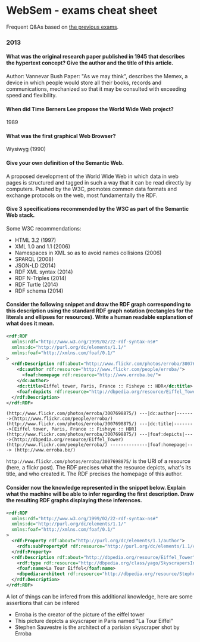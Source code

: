 # WebSem - exams cheat sheet

Frequent Q&As based on [the previous exams](https://drive.google.com/drive/u/0/folders/0B-zqdELcp6-BcXdiWEFTVkFVcVU).



### 2013


#### What was the original research paper published in 1945 that describes the hypertext concept? Give the author and the title of this article.

Author: Vannevar Bush
Paper: "As we may think", describes the Memex, a device in which people would store all their books, records and communications, mechanized so that it may be consulted with exceeding speed and flexibility.


#### When did Time Berners Lee propose the World Wide Web project?

1989


#### What was the first graphical Web Browser?

Wysiwyg (1990)


#### Give your own definition of the Semantic Web.

A proposed development of the World Wide Web in which data in web pages is structured and tagged in such a way that it can be read directly by computers. Pushed by the W3C, promotes common data formats and exchange protocols on the web, most fundamentally the RDF.


#### Give 3 specifications recommended by the W3C as part of the Semantic Web stack.

Some W3C recommendations:

* HTML 3.2 (1997)
* XML 1.0 and 1.1 (2006)
* Namespaces in XML so as to avoid names collisions (2006)
* SPARQL (2008)
* JSON-LD (2014)
* RDF XML syntax (2014)
* RDF N-Triples (2014)
* RDF Turtle (2014)
* RDF schema (2014)

#### Consider the following snippet and draw the RDF graph corresponding to this description using the standard RDF graph notation (rectangles for the literals and ellipses for resources). Write a human readable explanation of what does it mean.

```xml
<rdf:RDF
  xmlns:rdf="http://www.w3.org/1999/02/22-rdf-syntax-ns#"
  xmlns:dc="http://purl.org/dc/elements/1.1/"
  xmlns:foaf="http://xmlns.com/foaf/0.1/"
>
  <rdf:Description rdf:about="http://www.flickr.com/photos/erroba/3007698875/">
    <dc:author rdf:resource="http://www.flickr.com/people/erroba/">
      <foaf:homepage rdf:resource="http://www.erroba.be/">
    </dc:author>
    <dc:title>Eiffel tower, Paris, France :: Fisheye :: HDR</dc:title>
    <foaf:depicts rdf:resource="http://dbpedia.org/resource/Eiffel_Tower"/>
  </rdf:Description>
</rdf:RDF>
```

```
(http://www.flickr.com/photos/erroba/3007698875/) ---|dc:author|------->(http://www.flickr.com/people/erroba/)
(http://www.flickr.com/photos/erroba/3007698875/) ---|dc:title|-------->[Eiffel tower, Paris, France :: Fisheye :: HDR]
(http://www.flickr.com/photos/erroba/3007698875/) ---|foaf:depicts|---->(http://dbpedia.org/resource/Eiffel_Tower)
(http://www.flickr.com/people/erroba/) --------------|foaf:homepage|---> (http://www.erroba.be/)
```

`http://www.flickr.com/photos/erroba/3007698875/` is the URI of a resource (here, a flickr post). The RDF precises what the resource depicts, what's its title, and who created it. The RDF precises the homepage of this author.


#### Consider now the knowledge represented in the snippet below. Explain what the machine will be able to infer regarding the first description. Draw the resulting RDF graphs displaying these inferences.

```xml
<rdf:RDF
  xmlns:rdf="http://www.w3.org/1999/02/22-rdf-syntax-ns#"
  xmlns:dc="http://purl.org/dc/elements/1.1/"
  xmlns:foaf="http://xmlns.com/foaf/0.1/"
>
  <rdf:Property rdf:about="http://purl.org/dc/elements/1.1/author">
    <rdfs:subPropertyOf rdf:resource="http://purl.org/dc/elements/1.1/creator"/>
  </rdf:Property>
  <rdf:Description rdf:about="http://dbpedia.org/resource/Eiffel_Tower">
    <rdf:type rdf:resource="http://dbpedia.org/class/yago/SkyscrapersInParis"/>
    <foaf:name>La Tour Eiffel</foaf:name>
    <dbpedia:architect rdf:resource="http://dbpedia.org/resource/Stephen_Sauvestre">
  </rdf:Description>
</rdf:RDF>
```

A lot of things can be infered from this additional knowledge, here are some assertions that can be infered

* Erroba is the creator of the picture of the eiffel tower
* This picture depicts a skyscraper in Paris named "La Tour Eiffel"
* Stephen Sauvestre is the architect of a parisian skyscraper shot by Erroba

